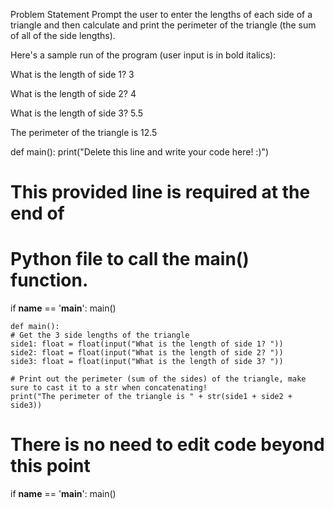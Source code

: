 Problem Statement
Prompt the user to enter the lengths of each side of a triangle and then calculate and print the perimeter of the triangle (the sum of all of the side lengths).

Here's a sample run of the program (user input is in bold italics):

What is the length of side 1? 3

What is the length of side 2? 4

What is the length of side 3? 5.5

The perimeter of the triangle is 12.5



def main():
    print("Delete this line and write your code here! :)")


# This provided line is required at the end of
# Python file to call the main() function.
if __name__ == '__main__':
    main()




    def main():
    # Get the 3 side lengths of the triangle
    side1: float = float(input("What is the length of side 1? "))
    side2: float = float(input("What is the length of side 2? "))
    side3: float = float(input("What is the length of side 3? "))

    # Print out the perimeter (sum of the sides) of the triangle, make sure to cast it to a str when concatenating!
    print("The perimeter of the triangle is " + str(side1 + side2 + side3))


# There is no need to edit code beyond this point

if __name__ == '__main__':
    main()